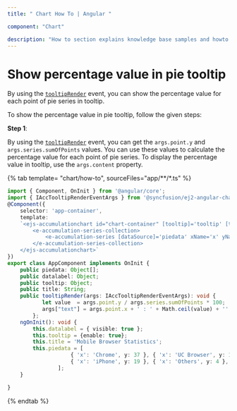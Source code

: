```yaml
---
title: " Chart How To | Angular "

component: "Chart"

description: "How to section explains knowledge base samples and howto access different types properties and events of the chart."
---
```


# Show percentage value in pie tooltip

By using the [`tooltipRender`](../../api/chart/chartModel/#tooltiprender) event,
you can show the percentage value for each point of pie series in tooltip.

To show the percentage value in pie tooltip, follow the given steps:

**Step 1**:

By using the [`tooltipRender`](../../api/chart/chartModel/#tooltiprender) event,
you can get the `args.point.y` and `args.series.sumOfPoints` values. You can use these values to calculate the
percentage value for each point of pie series. To display the percentage value in tooltip, use the `args.content` property.

{% tab template= "chart/how-to", sourceFiles="app/**/*.ts" %}

```typescript
import { Component, OnInit } from '@angular/core';
import { IAccTooltipRenderEventArgs } from '@syncfusion/ej2-angular-charts';
@Component({
    selector: 'app-container',
    template:
    `<ejs-accumulationchart id="chart-container" [tooltip]='tooltip' [title]='title' (tooltipRender)='tooltipRender($event)'>
        <e-accumulation-series-collection>
            <e-accumulation-series [dataSource]='piedata' xName='x' yName='y' [dataLabel]='datalabel' radius="70%"></e-accumulation-series>
        </e-accumulation-series-collection>
    </ejs-accumulationchart>`
})
export class AppComponent implements OnInit {
    public piedata: Object[];
    public datalabel: Object;
    public tooltip: Object;
    public title: String;
    public tooltipRender(args: IAccTooltipRenderEventArgs): void {
           let value  = args.point.y / args.series.sumOfPoints * 100;
           args["text"] = args.point.x + ' : ' + Math.ceil(value) + '' + '%';
        };
    ngOnInit(): void {
        this.datalabel = { visible: true };
        this.tooltip = {enable: true};
        this.title = 'Mobile Browser Statistics';
        this.piedata = [
                    { 'x': 'Chrome', y: 37 }, { 'x': 'UC Browser', y: 17 },
                    { 'x': 'iPhone', y: 19 }, { 'x': 'Others', y: 4 }, { 'x': 'Opera', y: 11 }
                ];
    }

}
```

{% endtab %}